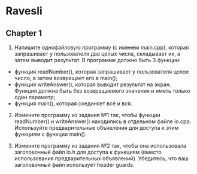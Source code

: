 # Ravesli

## Chapter 1
1. Напишите однофайловую программу (с именем main.cpp), которая запрашивает у пользователя два целых числа, складывает их, а затем выводит результат. В программе должно быть 3 функции:
 - функция readNumber(), которая запрашивает у пользователя целое число, а затем возвращает его в main();
 - функция writeAnswer(), которая выводит результат на экран. Функция должна быть без возвращаемого значения и иметь только один параметр;
 - функция main(), которая соединяет всё и вся.

2. Измените программу из задания №1 так, чтобы функции readNumber() и writeAnswer() находились в отдельном файле io.cpp. Используйте предварительные объявления для доступа к этим функциям с функции main().

3. Измените программу из задания №2 так, чтобы она использовала заголовочный файл io.h для доступа к функциям (вместо использования предварительных объявлений). Убедитесь, что ваш заголовочный файл использует header guards.
